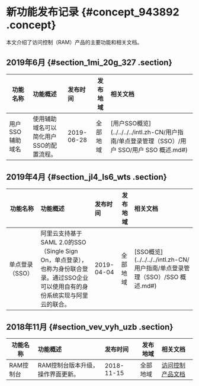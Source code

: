 # 新功能发布记录 {#concept_943892 .concept}

本文介绍了访问控制（RAM）产品的主要功能和相关文档。

## 2019年6月 {#section_1mi_20g_327 .section}

|功能名称|功能概述|发布时间|发布地域|相关文档|
|----|:---|:---|----|:---|
|用户SSO辅助域名|使用辅助域名可以简化用户SSO的配置流程。|2019-06-28|全部地域|[用户SSO概览](../../../../intl.zh-CN/用户指南/单点登录管理（SSO）/用户 SSO/用户 SSO 概述.md#)|

## 2019年4月 {#section_jl4_ls6_wts .section}

|功能名称|功能概述|发布时间|发布地域|相关文档|
|----|:---|:---|----|:---|
|单点登录（SSO）|阿里云支持基于SAML 2.0的SSO（Single Sign On，单点登录），也称为身份联合登录。通过SSO企业可以使用自有的身份系统实现与阿里云的联合。|2019-04-04|全部地域|[SSO概览](../../../../intl.zh-CN/用户指南/单点登录管理（SSO）/SSO 概述.md#)|

## 2018年11月 {#section_vev_vyh_uzb .section}

|功能名称|功能概述|发布时间|发布地域|相关文档|
|----|:---|:---|----|:---|
|RAM控制台|RAM控制台版本升级，操作界面更新。|2018-11-15|全部地域|[访问控制产品文档](https://www.alibabacloud.com/help/product/28625.htm)|

